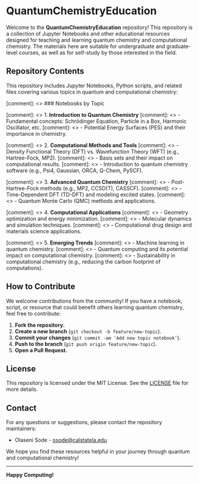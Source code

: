 # QuantumChemistryEducation

Welcome to the **QuantumChemistryEducation** repository! This repository is a collection of Jupyter Notebooks and other educational resources designed for teaching and learning quantum chemistry and computational chemistry. The materials here are suitable for undergraduate and graduate-level courses, as well as for self-study by those interested in the field.

## Repository Contents

This repository includes Jupyter Notebooks, Python scripts, and related files covering various topics in quantum and computational chemistry:

[comment]: <> ### Notebooks by Topic

[comment]: <> 1. **Introduction to Quantum Chemistry**
[comment]: <>    - Fundamental concepts: Schrödinger Equation, Particle in a Box, Harmonic Oscillator, etc.
[comment]: <>    - Potential Energy Surfaces (PES) and their importance in chemistry.

[comment]: <> 2. **Computational Methods and Tools**
[comment]: <>    - Density Functional Theory (DFT) vs. Wavefunction Theory (WFT) (e.g., Hartree-Fock, MP2).
[comment]: <>    - Basis sets and their impact on computational results.
[comment]: <>    - Introduction to quantum chemistry software (e.g., Psi4, Gaussian, ORCA, Q-Chem, PySCF).

[comment]: <> 3. **Advanced Quantum Chemistry**
[comment]: <>    - Post-Hartree-Fock methods (e.g., MP2, CCSD(T), CASSCF).
[comment]: <>    - Time-Dependent DFT (TD-DFT) and modeling excited states.
[comment]: <>    - Quantum Monte Carlo (QMC) methods and applications.

[comment]: <> 4. **Computational Applications**
[comment]: <>    - Geometry optimization and energy minimization.
[comment]: <>    - Molecular dynamics and simulation techniques.
[comment]: <>    - Computational drug design and materials science applications.

[comment]: <> 5. **Emerging Trends**
[comment]: <>    - Machine learning in quantum chemistry.
[comment]: <>    - Quantum computing and its potential impact on computational chemistry.
[comment]: <>    - Sustainability in computational chemistry (e.g., reducing the carbon footprint of computations).

## How to Contribute

We welcome contributions from the community! If you have a notebook, script, or resource that could benefit others learning quantum chemistry, feel free to contribute:

1. **Fork the repository.**
2. **Create a new branch** (`git checkout -b feature/new-topic`).
3. **Commit your changes** (`git commit -am 'Add new topic notebook'`).
4. **Push to the branch** (`git push origin feature/new-topic`).
5. **Open a Pull Request.**

## License

This repository is licensed under the MIT License. See the [LICENSE](LICENSE) file for more details.

## Contact

For any questions or suggestions, please contact the repository maintainers:

- Olaseni Sode - [osode@calstatela.edu](mailto:osode@calstatela.edu)

We hope you find these resources helpful in your journey through quantum and computational chemistry!

---

**Happy Computing!**


